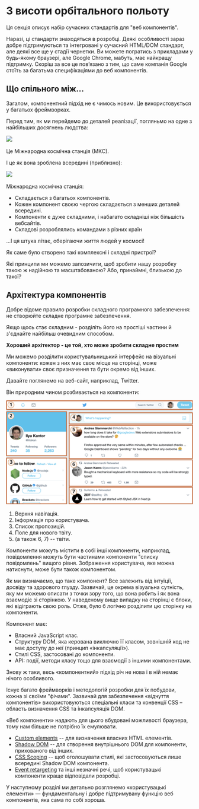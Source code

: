 # З висоти орбітального польоту

Ця секція описує набір сучасних стандартів для "веб компонентів".

Наразі, ці стандарти знаходяться в розробці. Деякі особливості зараз добре підтримуються та інтегровані у сучасний HTML/DOM стандарт, але деякі все ще у стадії чернетки. Ви можете погратись з прикладами у будь-якому браузері, але Google Chrome, мабуть, має найкращу підтримку. Скоріш за все це пов’язано з тим, що саме компанія Google стоїть за багатьма специфікаціями до веб компонентів.

## Що спільного між...

Загалом, компонентний підхід не є чимось новим. Це використовується у багатьох фреймворках.

Перед тим, як ми перейдемо до деталей реалізації, погляньмо на одне з найбільших досягнень людства:

![](satellite.jpg)

Це Міжнародна космічна станція (МКС).

І це як вона зроблена всередині (приблизно):

![](satellite-expanded.jpg)

Міжнародна космічна станція:
- Складається з багатьох компонентів.
- Кожен компонент своєю чергою складається з менших деталей всередині.
- Компоненти є дуже складними, і набагато складніші ніж більшість вебсайтів.
- Складові розроблялись командами з різних країн

...І ця штука літає, оберігаючи життя людей у космосі!

Як саме було створено такі комплексні і складні пристрої?

Які принципи ми можемо запозичити, щоб зробити нашу розробку такою ж надійною та масштабованою? Або, принаймні, близькою до такої?

## Архітектура компонентів

Добре відоме правило розробки складного програмного забезпечення: не створюйте складне програмне забезпечення.

Якщо щось стає складним - розділіть його на простіші частини й з'єднайте найбільш очевидним способом.

**Хороший архітектор - це той, хто може зробити складне простим**

Ми можемо розділити користувальницький інтерфейс на візуальні компоненти: кожен з них має своє місце на сторінці, може «виконувати» своє призначення та бути окремо від інших.

Давайте поглянемо на веб-сайт, наприклад, Twitter.

Він природним чином розбивається на компоненти:

![](web-components-twitter.svg)

1. Верхня навігація.
2. Інформація про користувача.
3. Список пропозицій.
4. Поле для нового твіту.
5. (а також 6, 7) -- твіти.

Компоненти можуть містити в собі інші компоненти, наприклад, повідомлення можуть бути частинами компоненти "списку повідомлень" вищого рівня. Зображення користувача, яке можна натиснути, може бути також компонентом.

Як ми визначаємо, що таке компонент? Все залежить від інтуїції, досвіду та здорового глузду. Зазвичай, це окрема візуальна сутність, яку ми можемо описати з точки зору того, що вона робить і як вона взаємодіє зі сторінкою. У наведеному вище випадку на сторінці є блоки, які відіграють свою роль. Отже, було б логічно розділити цю сторінку на компоненти.

Компонент має:
- Власний JavaScript клас.
- Структуру DOM, яка керована виключно її класом, зовнішній код не має доступу до неї (принцип «інкапсуляції»).
- Стилі CSS, застосовані до компоненти.
- API: події, методи класу тощо для взаємодії з іншими компонентами.

Знову ж таки, весь «компонентний» підхід річ не нова і в ній немає нічого особливого.

Існує багато фреймворків і методологій розробки для їх побудови, кожна зі своїми "фічами". Зазвичай для забезпечення «відчуття компонентів» використовуються спеціальні класи та конвенції CSS – область визначення CSS та інкапсуляція DOM.

«Веб компоненти» надають для цього вбудовані можливості браузера, тому нам більше не потрібно їх емулювати.

- [Custom elements](https://html.spec.whatwg.org/multipage/custom-elements.html#custom-elements) -- для визначення власних HTML елементів.
- [Shadow DOM](https://dom.spec.whatwg.org/#shadow-trees) -- для створення внутрішнього DOM для компоненти, прихованого від інших.
- [CSS Scoping](https://drafts.csswg.org/css-scoping/) -- щоб оголошувати стилі, які застосовуються лише всередині Shadow DOM компонента.
- [Event retargeting](https://dom.spec.whatwg.org/#retarget) та інші незначні речі, щоб користувацькі компоненти краще відповідали розробці.

У наступному розділі ми детально розглянемо «користувацькі елементи» — фундаментальну і добре підтримувану функцію веб компонентів, яка сама по собі хороша.
